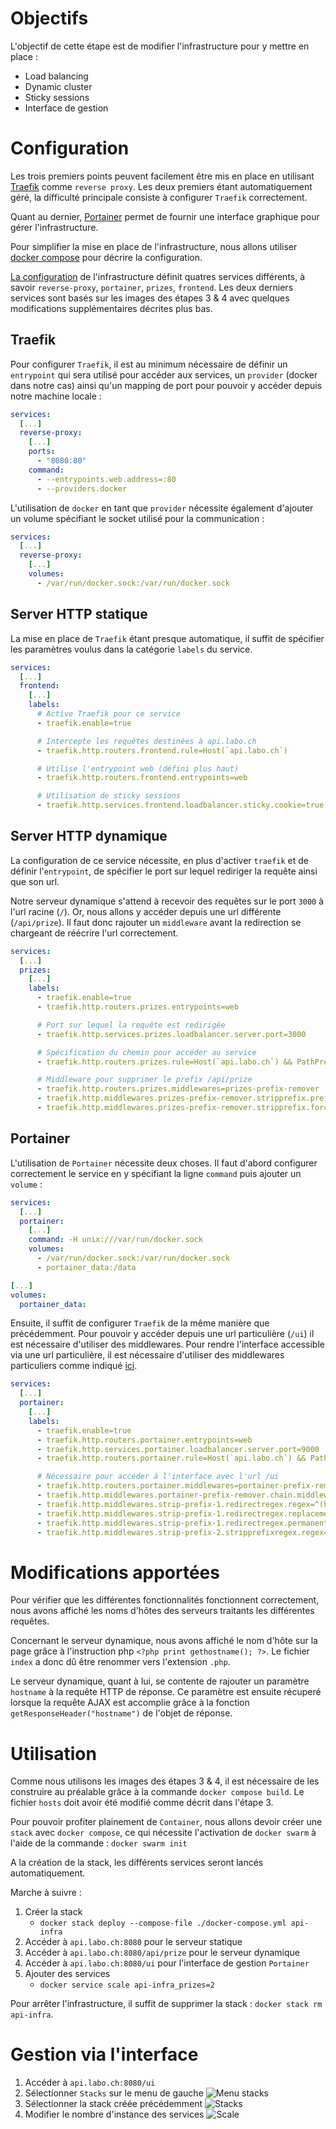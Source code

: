 # Objectifs

L'objectif de cette étape est de modifier l'infrastructure pour y mettre en place :
- Load balancing
- Dynamic cluster
- Sticky sessions
- Interface de gestion

# Configuration

Les trois premiers points peuvent facilement être mis en place en utilisant [Traefik](https://doc.traefik.io/traefik/) comme `reverse proxy`. Les deux premiers étant automatiquement géré, la difficulté principale consiste à configurer `Traefik` correctement.

Quant au dernier, [Portainer](https://www.portainer.io/) permet de fournir une interface graphique pour gérer l'infrastructure.

Pour simplifier la mise en place de l'infrastructure, nous allons utiliser [docker compose](https://docs.docker.com/compose/) pour décrire la configuration.

[La configuration](../docker-images/traefik-reverse-proxy/docker-compose.yml) de l'infrastructure définit quatres services différents, à savoir `reverse-proxy`, `portainer`, `prizes`, `frontend`. Les deux derniers services sont basés sur les images des étapes 3 & 4 avec quelques modifications supplémentaires décrites plus bas.

## Traefik

Pour configurer `Traefik`, il est au minimum nécessaire de définir un `entrypoint` qui sera utilisé pour accéder aux services, un `provider` (docker dans notre cas) ainsi qu'un mapping de port pour pouvoir y accéder depuis notre machine locale :

``` yaml
services:
  [...]
  reverse-proxy:
    [...]
    ports:
      - "8080:80"
    command:
      - --entrypoints.web.address=:80
      - --providers.docker
```

L'utilisation de `docker` en tant que `provider` nécessite également d'ajouter un volume spécifiant le socket utilisé pour la communication :

``` yaml
services:
  [...]
  reverse-proxy:
    [...]
    volumes:
      - /var/run/docker.sock:/var/run/docker.sock
```

## Server HTTP statique

La mise en place de `Traefik` étant presque automatique, il suffit de spécifier les paramètres voulus dans la catégorie `labels` du service.

``` yaml
services:
  [...]
  frontend:
    [...]
    labels:
      # Active Traefik pour ce service
      - traefik.enable=true

      # Intercepte les requêtes destinées à api.labo.ch
      - traefik.http.routers.frontend.rule=Host(`api.labo.ch`)

      # Utilise l'entrypoint web (défini plus haut)
      - traefik.http.routers.frontend.entrypoints=web

      # Utilisation de sticky sessions
      - traefik.http.services.frontend.loadbalancer.sticky.cookie=true
```

## Server HTTP dynamique

La configuration de ce service nécessite, en plus d'activer `traefik` et de définir l'`entrypoint`, de spécifier le port sur lequel rediriger la requête ainsi que son url. 

Notre serveur dynamique s'attend à recevoir des requêtes sur le port `3000` à l'url racine (`/`). Or, nous allons y accéder depuis une url différente (`/api/prize`). Il faut donc rajouter un `middleware` avant la redirection se chargeant de réécrire l'url correctement.

``` yaml
services:
  [...]
  prizes:
    [...]
    labels:
      - traefik.enable=true
      - traefik.http.routers.prizes.entrypoints=web

      # Port sur lequel la requête est redirigée
      - traefik.http.services.prizes.loadbalancer.server.port=3000

      # Spécification du chemin pour accéder au service
      - traefik.http.routers.prizes.rule=Host(`api.labo.ch`) && PathPrefix(`/api/prize`)

      # Middleware pour supprimer le prefix /api/prize
      - traefik.http.routers.prizes.middlewares=prizes-prefix-remover
      - traefik.http.middlewares.prizes-prefix-remover.stripprefix.prefixes=/api/prize
      - traefik.http.middlewares.prizes-prefix-remover.stripprefix.forceSlash=false
```

## Portainer

L'utilisation de `Portainer` nécessite deux choses. Il faut d'abord configurer correctement le service en y spécifiant la ligne `command` puis ajouter un `volume` :

``` yaml
services:
  [...]
  portainer:
    [...]
    command: -H unix:///var/run/docker.sock
    volumes:
      - /var/run/docker.sock:/var/run/docker.sock
      - portainer_data:/data

[...]
volumes:
  portainer_data:
```

Ensuite, il suffit de configurer `Traefik` de la même manière que précédemment. Pour pouvoir y accéder depuis une url particulière (`/ui`) il est nécessaire d'utiliser des middlewares. Pour rendre l'interface accessible via une url particulière, il est nécessaire d'utiliser des middlewares particuliers comme indiqué [ici](https://community.traefik.io/t/fixed-how-to-add-the-missing-trailing-slash-redirectregex-stripprefixregex-no-need-for-replacepathregex/3816/6).

``` yaml
services:
  [...]
  portainer:
    [...]
    labels:
      - traefik.enable=true
      - traefik.http.routers.portainer.entrypoints=web
      - traefik.http.services.portainer.loadbalancer.server.port=9000
      - traefik.http.routers.portainer.rule=Host(`api.labo.ch`) && PathPrefix(`/ui`)

      # Nécessaire pour accéder à l'interface avec l'url /ui
      - traefik.http.routers.portainer.middlewares=portainer-prefix-remover
      - traefik.http.middlewares.portainer-prefix-remover.chain.middlewares=strip-prefix-1,strip-prefix-2
      - traefik.http.middlewares.strip-prefix-1.redirectregex.regex=^(https?://[^/]+/[a-z0-9_]+)$$
      - traefik.http.middlewares.strip-prefix-1.redirectregex.replacement=$${1}/
      - traefik.http.middlewares.strip-prefix-1.redirectregex.permanent=true
      - traefik.http.middlewares.strip-prefix-2.stripprefixregex.regex=/[a-z0-9_]+
```

# Modifications apportées

Pour vérifier que les différentes fonctionnalités fonctionnent correctement, nous avons affiché les noms d'hôtes des serveurs traitants les différentes requêtes.

Concernant le serveur dynamique, nous avons affiché le nom d'hôte sur la page grâce à l'instruction php `<?php print gethostname(); ?>`. Le fichier `index` a donc dû être renommer vers l'extension `.php`.

Le serveur dynamique, quant à lui, se contente de rajouter un paramètre `hostname` à la requête HTTP de réponse. Ce paramètre est ensuite récuperé lorsque la requête AJAX est accomplie grâce à la fonction `getResponseHeader("hostname")` de l'objet de réponse.

# Utilisation

Comme nous utilisons les images des étapes 3 & 4, il est nécessaire de les construire au préalable grâce à la commande `docker compose build`. Le fichier `hosts` doit avoir été modifié comme décrit dans l'étape 3.

Pour pouvoir profiter plainement de `Container`, nous allons devoir créer une `stack` avec `docker compose`, ce qui nécessite l'activation de `docker swarm` à l'aide de la commande : `docker swarm init`

A la création de la stack, les différents services seront lancés automatiquement.

Marche à suivre :

1. Créer la stack
    - `docker stack deploy --compose-file ./docker-compose.yml api-infra`
2. Accéder à `api.labo.ch:8080` pour le serveur statique
3. Accéder à `api.labo.ch:8080/api/prize` pour le serveur dynamique
4. Accéder à `api.labo.ch:8080/ui` pour l'interface de gestion `Portainer`
5. Ajouter des services
    - `docker service scale api-infra_prizes=2`

Pour arrêter l'infrastructure, il suffit de supprimer la stack : `docker stack rm api-infra`.

# Gestion via l'interface

1. Accéder à  `api.labo.ch:8080/ui` 
2. Sélectionner `Stacks` sur le menu de gauche
![Menu stacks](../figures/portainer_menu.png)
3. Sélectionner la stack créée précédemment
![Stacks](../figures/portainer_stacks.png)
4. Modifier le nombre d'instance des services
![Scale](../figures/portainer_stack.png)